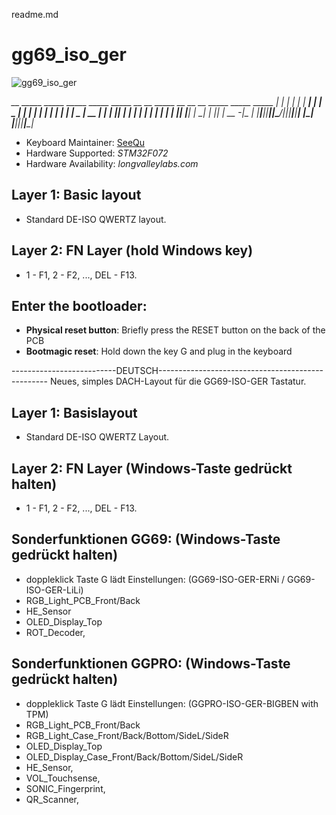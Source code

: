 readme.md
# gg69_iso_ger

![gg69_iso_ger](https://imgur.com/a/K6lgFWm)

*__    _____ _____ _____ _____ _____ __    __    _____ __ __    __    _____ _____ _____ 
|  |  |     |   | |   __|  |  |  _  |  |  |  |  |   __|  |  |  |  |  |  _  | __  |   __|
|  |__|  |  | | | |  |  |  |  |     |  |__|  |__|   __|_   _|  |  |__|     | __ -|__   |
|_____|_____|_|___|_____|\___/|__|__|_____|_____|_____| |_|    |_____|__|__|_____|_____|*

* Keyboard Maintainer: [SeeQu](https://github.com/iSeeQu)
* Hardware Supported: *STM32F072*
* Hardware Availability: *longvalleylabs.com*

## Layer 1: Basic layout
- Standard DE-ISO QWERTZ layout.

## Layer 2: FN Layer (hold Windows key)
- 1 - F1, 2 - F2, ..., DEL - F13.

## Enter the bootloader:

* **Physical reset button**: Briefly press the RESET button on the back of the PCB
* **Bootmagic reset**: Hold down the key G and plug in the keyboard


--------------------------DEUTSCH--------------------------------------------------
Neues, simples DACH-Layout für die GG69-ISO-GER Tastatur.

## Layer 1: Basislayout
- Standard DE-ISO QWERTZ Layout.

## Layer 2: FN Layer (Windows-Taste gedrückt halten)
- 1 - F1, 2 - F2, ..., DEL - F13.

## Sonderfunktionen GG69: (Windows-Taste gedrückt halten)
- doppleklick Taste G lädt Einstellungen: (GG69-ISO-GER-ERNi / GG69-ISO-GER-LiLi)
- RGB_Light_PCB_Front/Back
- HE_Sensor
- OLED_Display_Top
- ROT_Decoder,

## Sonderfunktionen GGPRO: (Windows-Taste gedrückt halten)
- doppleklick Taste G lädt Einstellungen: (GGPRO-ISO-GER-BIGBEN with TPM)
- RGB_Light_PCB_Front/Back
- RGB_Light_Case_Front/Back/Bottom/SideL/SideR
- OLED_Display_Top
- OLED_Display_Case_Front/Back/Bottom/SideL/SideR
- HE_Sensor,
- VOL_Touchsense,
- SONIC_Fingerprint,
- QR_Scanner,

